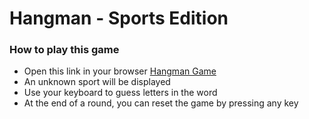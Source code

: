 # Hangman - Sports Edition

### How to play this game 

- Open this link in your browser [Hangman Game](https://jamescr757.github.io/Word-Guess-Game)
- An unknown sport will be displayed
- Use your keyboard to guess letters in the word 
- At the end of a round, you can reset the game by pressing any key